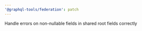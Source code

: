 ```yaml
---
'@graphql-tools/federation': patch
---
```


Handle errors on non-nullable fields in shared root fields correctly
